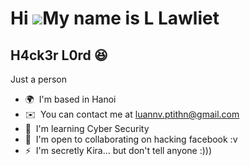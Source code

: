 Hi ![](https://user-images.githubusercontent.com/18350557/176309783-0785949b-9127-417c-8b55-ab5a4333674e.gif)My name is L Lawliet
=================================================================================================================================

H4ck3r L0rd 😆
--------------

Just a person

*   🌍  I'm based in Hanoi
*   ✉️  You can contact me at [luannv.ptithn@gmail.com](mailto:luannv.ptithn@gmail.com)
*   🧠  I'm learning Cyber Security
*   🤝  I'm open to collaborating on hacking facebook :v
*   ⚡  I'm secretly Kira... but don't tell anyone :)))
